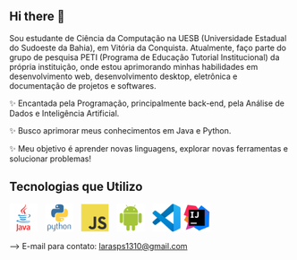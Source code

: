 ## Hi there 👋

Sou estudante de Ciência da Computação na UESB (Universidade Estadual do Sudoeste da Bahia), em Vitória da Conquista. Atualmente, faço parte do grupo de pesquisa PETI (Programa de Educação Tutorial Institucional) da própria instituição, onde estou aprimorando minhas habilidades em desenvolvimento web, desenvolvimento desktop, eletrônica e documentação de projetos e softwares.

✨ Encantada pela Programação, principalmente back-end, pela Análise de Dados e Inteligência Artificial.

✨ Busco aprimorar meus conhecimentos em Java e Python.

✨ Meu objetivo é aprender novas linguagens, explorar novas ferramentas e solucionar problemas!

## Tecnologias que Utilizo

<img src="https://raw.githubusercontent.com/devicons/devicon/master/icons/java/java-original-wordmark.svg" alt="Java" width="50" height="50" style="display:inline-block; margin-right:10px"/> <img src="https://raw.githubusercontent.com/devicons/devicon/master/icons/python/python-original-wordmark.svg" alt="Python" width="50" height="50" style="display:inline-block; margin-right:10px"/>
<img src="https://github.com/devicons/devicon/blob/master/icons/javascript/javascript-original.svg" alt="JavaScript" width="50" height="50" style="display:inline-block; margin-right:10px"/>
<img src="https://github.com/devicons/devicon/blob/master/icons/android/android-original.svg" alt="Android" width="50" height="50" style="display:inline-block; margin-right:10px"/>
<img src="https://github.com/devicons/devicon/blob/master/icons/vscode/vscode-original.svg" alt="Visual Studio Code" width="50" height="50" style="display:inline-block"/>
<img src="https://github.com/devicons/devicon/blob/master/icons/intellij/intellij-original.svg" alt="Intellij" width="50" height="50" style="display:inline-block"/>


--> E-mail para contato: larasps1310@gmail.com

